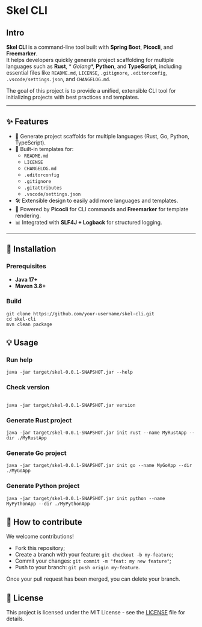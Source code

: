 # Skel CLI

## Intro

**Skel CLI** is a command-line tool built with **Spring Boot**, **Picocli**, and **Freemarker**.  
It helps developers quickly generate project scaffolding for multiple languages such as **Rust**, *
*Golang**, **Python**, and **TypeScript**, including essential files like `README.md`, `LICENSE`,
`.gitignore`, `.editorconfig`, `.vscode/settings.json`, and `CHANGELOG.md`.

The goal of this project is to provide a unified, extensible CLI tool for initializing projects with
best practices and templates.

---

## ✨ Features

- 🚀 Generate project scaffolds for multiple languages (Rust, Go, Python, TypeScript).
- 📑 Built-in templates for:
    - `README.md`
    - `LICENSE`
    - `CHANGELOG.md`
    - `.editorconfig`
    - `.gitignore`
    - `.gitattributes`
    - `.vscode/settings.json`
- 🛠 Extensible design to easily add more languages and templates.
- 🔌 Powered by **Picocli** for CLI commands and **Freemarker** for template rendering.
- 📊 Integrated with **SLF4J + Logback** for structured logging.

---

## 🚀 Installation

### Prerequisites

- **Java 17+**
- **Maven 3.8+**

### Build

```shell
git clone https://github.com/your-username/skel-cli.git
cd skel-cli
mvn clean package
```

## 💡 Usage

### Run help

```shell
java -jar target/skel-0.0.1-SNAPSHOT.jar --help
```

### Check version

```shell

java -jar target/skel-0.0.1-SNAPSHOT.jar version
```

### Generate Rust project

```shell
java -jar target/skel-0.0.1-SNAPSHOT.jar init rust --name MyRustApp --dir ./MyRustApp
```

### Generate Go project

```shell
java -jar target/skel-0.0.1-SNAPSHOT.jar init go --name MyGoApp --dir ./MyGoApp
```

### Generate Python project

```shell
java -jar target/skel-0.0.1-SNAPSHOT.jar init python --name MyPythonApp --dir ./MyPythonApp
```

## 🤝 How to contribute

We welcome contributions!

- Fork this repository;
- Create a branch with your feature: `git checkout -b my-feature`;
- Commit your changes: `git commit -m "feat: my new feature"`;
- Push to your branch: `git push origin my-feature`.

Once your pull request has been merged, you can delete your branch.

## 📝 License

This project is licensed under the MIT License - see the [LICENSE](LICENSE) file for details.